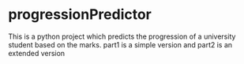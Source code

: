 # progressionPredictor
This is a python project which predicts the progression of a university student based on the marks. part1 is a simple version and part2 is an extended version
